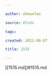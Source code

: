 ```yaml
---

author: ohmanfoo

source: #todo

tags: 

created: 2022-08-07

title: 1515

---
```

[[1515.md]]#1515.md
